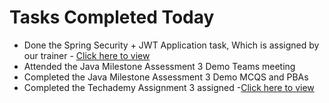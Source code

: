 # Tasks Completed Today
- Done the Spring Security + JWT Application task, Which is assigned by our trainer - [Click here to view]()
- Attended the Java Milestone Assessment 3 Demo Teams meeting
- Completed the Java Milestone Assessment 3 Demo MCQS and PBAs
- Completed the Techademy Assignment 3 assigned -[Click here to view]()
